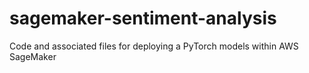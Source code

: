 # sagemaker-sentiment-analysis
 Code and associated files for deploying a PyTorch models within AWS SageMaker
